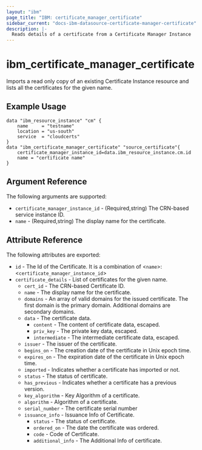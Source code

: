 ```yaml
---
layout: "ibm"
page_title: "IBM: certificate_manager_certificate"
sidebar_current: "docs-ibm-datasource-certificate-manager-certificate"
description: |-
  Reads details of a certificate from a Certificate Manager Instance
---
```


# ibm\_certificate_manager_certificate

Imports a read only copy of an existing Certificate Instance resource and lists all the certificates for the given name.

## Example Usage

```hcl
data "ibm_resource_instance" "cm" {
    name     = "testname"
    location = "us-south"
    service  = "cloudcerts"
}
data "ibm_certificate_manager_certificate" "source_certificate"{
    certificate_manager_instance_id=data.ibm_resource_instance.cm.id
    name = "certificate name"
}
```

## Argument Reference

The following arguments are supported:

* `certificate_manager_instance_id` - (Required,string) The CRN-based service instance ID.
* `name` - (Required,string) The display name for the certificate.

## Attribute Reference

The following attributes are exported:

* `id` - The Id of the Certificate. It is a combination of <`name`>:<`certificate_manager_instance_id`>
* `certificate_details` - List of certificates for the given name.
    * `cert_id` -  The CRN-based Certificate ID.
    * `name` - The display name for the certificate.
    * `domains` -  An array of valid domains for the issued certificate. The first domain is the primary domain. Additional domains are secondary domains.
    * `data` -  The certificate data.
        * `content` -  The content of certificate data, escaped.
        * `priv_key` -  The private key data, escaped.
        * `intermediate` -  The intermediate certificate data, escaped.
    * `issuer` - The issuer of the certificate.
    * `begins_on` - The creation date of the certificate in Unix epoch time.
    * `expires_on` - The expiration date of the certificate in Unix epoch time.
    * `imported` - Indicates whether a certificate has imported or not.
    * `status` - The status of certificate.
    * `has_previous` - Indicates whether a certificate has a previous version.
    * `key_algorithm` - Key Algorithm of a certificate.
    * `algorithm` - Algorithm of a certificate.
    * `serial_number` - The certificate serial number
    * `issuance_info` - Issuance Info of Certificate.
        * `status` - The status of certificate.
        * `ordered_on` - The date the certificate was ordered.
        * `code` - Code of Certificate.
        * `additional_info` - The Additional Info of certificate.
